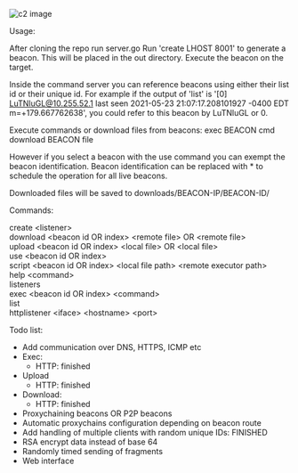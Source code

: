 ![c2 image](https://i.imgur.com/x6sQ3Dd.png)

Usage:

After cloning the repo run server.go
Run 'create LHOST 8001' to generate a beacon. This will be placed in the out directory.
Execute the beacon on the target.

Inside the command server you can reference beacons using either their list id or their unique id.
For example if the output of 'list' is '[0] LuTNluGL@10.255.52.1 last seen 2021-05-23 21:07:17.208101927 -0400 EDT m=+179.667762638', you could refer to this beacon by LuTNluGL or 0.

Execute commands or download files from beacons:
exec BEACON cmd
download BEACON file

However if you select a beacon with the use command you can exempt the beacon identification.
Beacon identification can be replaced with * to schedule the operation for all live beacons.

Downloaded files will be saved to downloads/BEACON-IP/BEACON-ID/

Commands:

create &lt;listener&gt;<br />
download &lt;beacon id OR index&gt; &lt;remote file&gt; OR &lt;remote file&gt;<br />
upload &lt;beacon id OR index&gt; &lt;local file&gt; OR &lt;local file&gt;<br />
use &lt;beacon id OR index&gt;<br />
script &lt;beacon id OR index&gt; &lt;local file path&gt; &lt;remote executor path&gt;<br />
help &lt;command&gt;<br />
listeners <br />
exec &lt;beacon id OR index&gt; &lt;command&gt;<br />
list <br />
httplistener &lt;iface&gt; &lt;hostname&gt; &lt;port&gt;<br />

Todo list:
- Add communication over DNS, HTTPS, ICMP etc
- Exec:
    - HTTP: finished
- Upload
    - HTTP: finished
- Download: 
    - HTTP: finished
- Proxychaining beacons OR P2P beacons
- Automatic proxychains configuration depending on beacon route
- Add handling of multiple clients with random unique IDs: FINISHED
- RSA encrypt data instead of base 64
- Randomly timed sending of fragments
- Web interface
